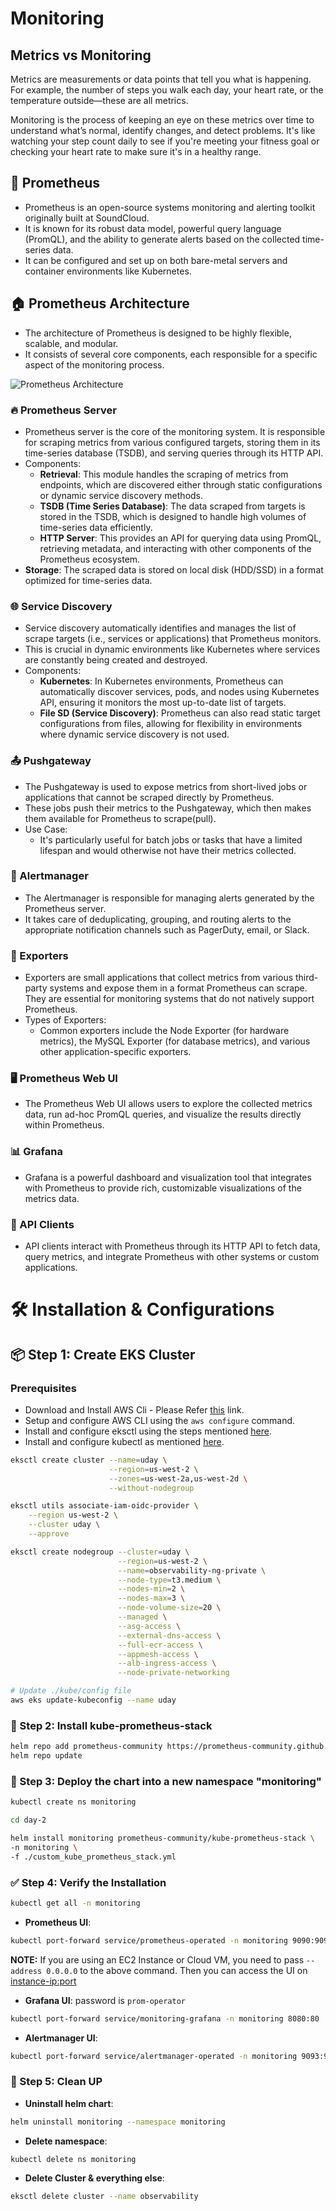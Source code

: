 # Monitoring

## Metrics vs Monitoring

Metrics are measurements or data points that tell you what is happening. For example, the number of steps you walk each day, your heart rate, or the temperature outside—these are all metrics.

Monitoring is the process of keeping an eye on these metrics over time to understand what’s normal, identify changes, and detect problems. It's like watching your step count daily to see if you're meeting your fitness goal or checking your heart rate to make sure it's in a healthy range.

## 🚀 Prometheus
- Prometheus is an open-source systems monitoring and alerting toolkit originally built at SoundCloud.
- It is known for its robust data model, powerful query language (PromQL), and the ability to generate alerts based on the collected time-series data.
- It can be configured and set up on both bare-metal servers and container environments like Kubernetes.

## 🏠 Prometheus Architecture
- The architecture of Prometheus is designed to be highly flexible, scalable, and modular.
- It consists of several core components, each responsible for a specific aspect of the monitoring process.

![Prometheus Architecture](images/prometheus-architecture.gif)

### 🔥 Prometheus Server
- Prometheus server is the core of the monitoring system. It is responsible for scraping metrics from various configured targets, storing them in its time-series database (TSDB), and serving queries through its HTTP API.
- Components:
    - **Retrieval**: This module handles the scraping of metrics from endpoints, which are discovered either through static configurations or dynamic service discovery methods.
    - **TSDB (Time Series Database)**: The data scraped from targets is stored in the TSDB, which is designed to handle high volumes of time-series data efficiently.
    - **HTTP Server**: This provides an API for querying data using PromQL, retrieving metadata, and interacting with other components of the Prometheus ecosystem.
- **Storage**: The scraped data is stored on local disk (HDD/SSD) in a format optimized for time-series data.

### 🌐 Service Discovery
- Service discovery automatically identifies and manages the list of scrape targets (i.e., services or applications) that Prometheus monitors.
- This is crucial in dynamic environments like Kubernetes where services are constantly being created and destroyed.
- Components:
    - **Kubernetes**: In Kubernetes environments, Prometheus can automatically discover services, pods, and nodes using Kubernetes API, ensuring it monitors the most up-to-date list of targets.
    - **File SD (Service Discovery)**: Prometheus can also read static target configurations from files, allowing for flexibility in environments where dynamic service discovery is not used.

### 📤 Pushgateway
- The Pushgateway is used to expose metrics from short-lived jobs or applications that cannot be scraped directly by Prometheus.
- These jobs push their metrics to the Pushgateway, which then makes them available for Prometheus to scrape(pull).
- Use Case:
    - It's particularly useful for batch jobs or tasks that have a limited lifespan and would otherwise not have their metrics collected.

### 🚨 Alertmanager
- The Alertmanager is responsible for managing alerts generated by the Prometheus server.
- It takes care of deduplicating, grouping, and routing alerts to the appropriate notification channels such as PagerDuty, email, or Slack.

### 🧲 Exporters
- Exporters are small applications that collect metrics from various third-party systems and expose them in a format Prometheus can scrape. They are essential for monitoring systems that do not natively support Prometheus.
- Types of Exporters:
    - Common exporters include the Node Exporter (for hardware metrics), the MySQL Exporter (for database metrics), and various other application-specific exporters.

### 🖥️ Prometheus Web UI
- The Prometheus Web UI allows users to explore the collected metrics data, run ad-hoc PromQL queries, and visualize the results directly within Prometheus.

### 📊 Grafana
- Grafana is a powerful dashboard and visualization tool that integrates with Prometheus to provide rich, customizable visualizations of the metrics data.

### 🔌 API Clients
- API clients interact with Prometheus through its HTTP API to fetch data, query metrics, and integrate Prometheus with other systems or custom applications.

# 🛠️  Installation & Configurations
## 📦 Step 1: Create EKS Cluster

### Prerequisites
- Download and Install AWS Cli - Please Refer [this]("https://docs.aws.amazon.com/cli/latest/userguide/getting-started-install.html") link.
- Setup and configure AWS CLI using the `aws configure` command.
- Install and configure eksctl using the steps mentioned [here]("https://eksctl.io/installation/").
- Install and configure kubectl as mentioned [here]("https://kubernetes.io/docs/tasks/tools/").


```bash
eksctl create cluster --name=uday \
                      --region=us-west-2 \
                      --zones=us-west-2a,us-west-2d \
                      --without-nodegroup
```
```bash
eksctl utils associate-iam-oidc-provider \
    --region us-west-2 \
    --cluster uday \
    --approve
```
```bash
eksctl create nodegroup --cluster=uday \
                        --region=us-west-2 \
                        --name=observability-ng-private \
                        --node-type=t3.medium \
                        --nodes-min=2 \
                        --nodes-max=3 \
                        --node-volume-size=20 \
                        --managed \
                        --asg-access \
                        --external-dns-access \
                        --full-ecr-access \
                        --appmesh-access \
                        --alb-ingress-access \
                        --node-private-networking

# Update ./kube/config file
aws eks update-kubeconfig --name uday
```

### 🧰 Step 2: Install kube-prometheus-stack
```bash
helm repo add prometheus-community https://prometheus-community.github.io/helm-charts
helm repo update
```

### 🚀 Step 3: Deploy the chart into a new namespace "monitoring"
```bash
kubectl create ns monitoring
```
```bash
cd day-2

helm install monitoring prometheus-community/kube-prometheus-stack \
-n monitoring \
-f ./custom_kube_prometheus_stack.yml
```

### ✅ Step 4: Verify the Installation
```bash
kubectl get all -n monitoring
```
- **Prometheus UI**:
```bash
kubectl port-forward service/prometheus-operated -n monitoring 9090:9090
```

**NOTE:** If you are using an EC2 Instance or Cloud VM, you need to pass `--address 0.0.0.0` to the above command. Then you can access the UI on <instance-ip:port>

- **Grafana UI**: password is `prom-operator`
```bash
kubectl port-forward service/monitoring-grafana -n monitoring 8080:80
```
- **Alertmanager UI**:
```bash
kubectl port-forward service/alertmanager-operated -n monitoring 9093:9093
```

### 🧼 Step 5: Clean UP
- **Uninstall helm chart**:
```bash
helm uninstall monitoring --namespace monitoring
```
- **Delete namespace**:
```bash
kubectl delete ns monitoring
```
- **Delete Cluster & everything else**:
```bash
eksctl delete cluster --name observability
```
